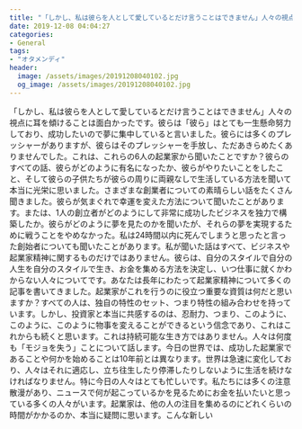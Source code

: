 ```yaml
---
title: "「しかし、私は彼らを人として愛しているとだけ言うことはできません」‬人々の視点に耳を傾けることは面白かったです。"
date: 2019-12-08 04:04:27
categories:
- General
tags:
- "オタメンディ"
header:
  image: /assets/images/20191208040102.jpg
  og_image: /assets/images/20191208040102.jpg
---
```


「しかし、私は彼らを人として愛しているとだけ言うことはできません」‬人々の視点に耳を傾けることは面白かったです。彼らは「彼ら」はとても一生懸命努力しており、成功したいので夢に集中していると言いました。彼らには多くのプレッシャーがありますが、彼らはそのプレッシャーを手放し、ただあきらめたくありませんでした。これは、これらの6人の起業家から聞いたことですか？彼らのすべての話、彼らがどのように有名になったか、彼らがやりたいことをしたこと、そして彼らの子供たちが彼らの周りに両親なしで生活している方法を聞いて本当に光栄に思いました。さまざまな創業者についての素晴らしい話をたくさん聞きました。彼らが気まぐれで幸運を変えた方法について聞いたことがあります。または、1人の創立者がどのようにして非常に成功したビジネスを独力で構築したか。彼らがどのように夢を見たのかを聞いたが、それらの夢を実現するために戦うことをやめなかった。私は24時間以内に死んでしまうと思ったと言った創始者についても聞いたことがあります。私が聞いた話はすべて、ビジネスや起業家精神に関するものだけではありません。彼らは、自分のスタイルで自分の人生を自分のスタイルで生き、お金を集める方法を決定し、いつ仕事に就くかわからない人々についてです。あなたは長年にわたって起業家精神について多くの記事を書いてきました。起業家がこれを行うのに役立つ重要な資質は何だと思いますか？すべての人は、独自の特性のセット、つまり特性の組み合わせを持っています。しかし、投資家と本当に共感するのは、忍耐力、つまり、このように、このように、このように物事を変えることができるという信念であり、これはこれからも続くと思います。これは持続可能な生き方ではありません。人々は何度も「モジョを失う」ことについて話します。今日の世界では、成功した起業家であることや何かを始めることは10年前とは異なります。世界は急速に変化しており、人々はそれに適応し、立ち往生したり停滞したりしないように生活を続けなければなりません。特に今日の人々はとても忙しいです。私たちには多くの注意散漫があり、ニュースで何が起こっているかを見るためにお金を払いたいと思っている多くの人々がいます。起業家は、他の人の注目を集めるのにどれくらいの時間がかかるのか、本当に疑問に思います。こんな新しい
